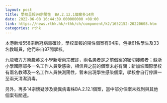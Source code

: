 ```yaml
---
layout: post
title: 學校呈報94宗陽性　BA.2.12.1個案多14宗
date: 2022-06-08 16:44:39.000000000 +08:00
link: https://news.rthk.hk/rthk/ch/component/k2/1652152-20220608.htm
categories: rthk
---
```


本港新增558宗新冠病毒確診，學校呈報的陽性個案有94宗，包括61名學生及33名教職員，他們來自87間學校。

九龍塘方方樂趣英文小學新增兩宗確診，兩名患者是之前個案的密切接觸者；蘇浙小學國際部多一名工作人員受感染，相信與之前的個案未必有關；新加坡國際學校有兩名教師及一名工作人員快測陽性，暫未出現學生感染個案，學校會自行停課一至兩天清潔消毒。

另外，再多14宗懷疑涉及變異病毒株BA.2.12.1個案，當中部分個案未找到與其他個案有關連。
